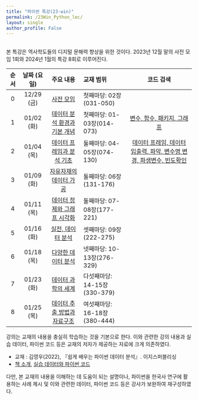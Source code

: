 ```yaml
---
title: "파이썬 특강(23-win)"
permalink: /23Win_Python_lec/
layout: single
author_profile: False
---
```


<br>
본 특강은 역사학도들의 디지털 문해력 향상을 위한 것이다.  2023년 12월 말의 사전 모임 1회와 2024년 1월의 특강 8회로 이루어진다. 

| 순서 | 날짜 (요일) |주요 내용|교재 범위|코드 검색|
|:---:|:--------:|:------:|:-------|:-------:|
| 0 | 12/29 (금) | [사전 모임](http://hursoo.github.io/23win_pylec_00_pre-meeting/) | 첫째마당: 02장(031-050)||
| 1 | 01/02 (화) | [데이터 분석 환경과 기본 개념](http://hursoo.github.io/23win_pylec_01_basic/) | 첫째마당: 01-03장(014-073)|[변수, 함수, 패키지, 그래프](2023win_python_lec_01_full-input/)|
| 2 | 01/04 (목) | [데이터 프레임과 분석 기초](http://hursoo.github.io/23win_pylec_02_df/) | 둘째마당: 04-05장(074-130)|[데이터 프레임, 데이터 입출력, 파악, 변수명 변경, 파생변수, 빈도확인](https://hursoo.github.io/23win_pylec_02_df2code_srh/)|
| 3 | 01/09 (화) | [자유자재의 데이터 가공](http://hursoo.github.io/23win_pylec_03_process/) | 둘째마당: 06장(131-176)|  |
| 4 | 01/11 (목) | [데이터 정제와 그래프 시각화](http://hursoo.github.io/) | 둘째마당: 07-08장(177-221)||
| 5 | 01/16 (화) | [실전, 데이터 분석](http://hursoo.github.io/) | 셋째마당: 09장(222-275)||
| 6 | 01/18 (목) | [다양한 데이터 분석](http://hursoo.github.io/) | 넷째마당: 10-13장(276-329)||
| 7 | 01/23 (화) | [데이터 과학의 세계](http://hursoo.github.io/) | 다섯째마당: 14-15장(330-379)||
| 8 | 01/25 (목) | [데이터 추출 방법과 자료구조](http://hursoo.github.io/) | 여섯째마당: 16-18장(380-444)||

강의는 교재의 내용을 충실히 학습하는 것을 기본으로 한다. 이와 관련한 강의 내용과 실습 데이터, 파이썬 코드 등은 교재의 저자가 제공하는 자료에 크게 의존하였다. 

- 교재 : 김영우(2022), 『쉽게 배우는 파이썬 데이터 분석』. 이지스퍼블리싱
- [책 소개](http://www.easyspub.co.kr/20_Menu/BookView/515/PUB#tab04), [실습 데이터와 파이썬 코드](https://github.com/youngwoos/Doit_Python)

다만, 본 교재의 내용을 이해하는 데 도움이 되는 설명이나, 파이썬을 한국사 연구에 활용하는 사례 제시 및 이와 관련한 데이터, 파이썬 코드 등은 강사가 보완하여 재구성하였다. 

